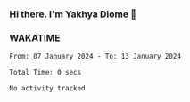 ### Hi there. I'm Yakhya Diome 👋

### WAKATIME
<!--START_SECTION:waka-->

```txt
From: 07 January 2024 - To: 13 January 2024

Total Time: 0 secs

No activity tracked
```

<!--END_SECTION:waka-->
